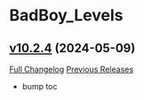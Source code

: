 # BadBoy_Levels

## [v10.2.4](https://github.com/funkydude/BadBoy_Levels/tree/v10.2.4) (2024-05-09)
[Full Changelog](https://github.com/funkydude/BadBoy_Levels/compare/v10.2.3...v10.2.4) [Previous Releases](https://github.com/funkydude/BadBoy_Levels/releases)

- bump toc  

